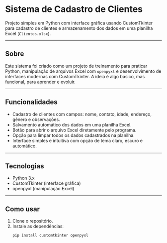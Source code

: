 # Sistema de Cadastro de Clientes

Projeto simples em Python com interface gráfica usando CustomTkinter para cadastro de clientes e armazenamento dos dados em uma planilha Excel (`Clientes.xlsx`).

---

## Sobre

Este sistema foi criado como um projeto de treinamento para praticar Python, manipulação de arquivos Excel com `openpyxl` e desenvolvimento de interfaces modernas com CustomTkinter. A ideia é algo básico, mas funcional, para aprender e evoluir.

---

## Funcionalidades

- Cadastro de clientes com campos: nome, contato, idade, endereço, gênero e observações.
- Salvamento automático dos dados em uma planilha Excel.
- Botão para abrir o arquivo Excel diretamente pelo programa.
- Opção para limpar todos os dados cadastrados na planilha.
- Interface simples e intuitiva com opção de tema claro, escuro e automático.

---

## Tecnologias

- Python 3.x
- CustomTkinter (interface gráfica)
- openpyxl (manipulação Excel)

---

## Como usar

1. Clone o repositório.
2. Instale as dependências:
   ```bash
   pip install customtkinter openpyxl

